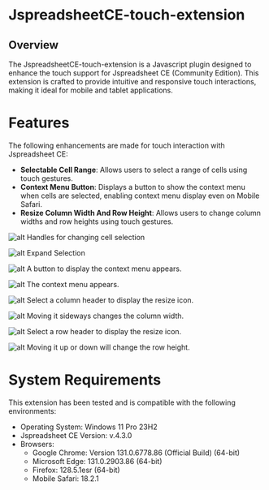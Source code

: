 # JspreadsheetCE-touch-extension
## Overview
The JspreadsheetCE-touch-extension is a Javascript plugin designed to enhance the touch support for Jspreadsheet CE (Community Edition). This extension is crafted to provide intuitive and responsive touch interactions, making it ideal for mobile and tablet applications.

# Features
The following enhancements are made for touch interaction with Jspreadsheet CE:
* **Selectable Cell Range**: Allows users to select a range of cells using touch gestures.
* **Context Menu Button**: Displays a button to show the context menu when cells are selected, enabling context menu display even on Mobile Safari.
* **Resize Column Width And Row Height**: Allows users to change column widths and row heights using touch gestures.

![alt Handles for changing cell selection](images/image1.avif "Handles for changing cell selection")

![alt Expand Selection](images/image2.avif "Expand Selection")

![alt A button to display the context menu appears.](images/image3.avif "A button to display the context menu appears.")

![alt The context menu appears.](images/image4.avif "The context menu appears.")

![alt Select a column header to display the resize icon.](images/image5.avif "Select a column header to display the resize icon.")

![alt Moving it sideways changes the column width.](images/image6.avif "Moving it sideways changes the column width.")

![alt Select a row header to display the resize icon.](images/image7.avif "Select a row header to display the resize icon.")

![alt Moving it up or down will change the row height.](images/image8.avif "Moving it up or down will change the row height.")

# System Requirements
This extension has been tested and is compatible with the following environments:
* Operating System: Windows 11 Pro 23H2
* Jspreadsheet CE Version: v.4.3.0
* Browsers:
  * Google Chrome: Version 131.0.6778.86 (Official Build) (64-bit)
  * Microsoft Edge: 131.0.2903.86 (64-bit)
  * Firefox: 128.5.1esr (64-bit)
  * Mobile Safari: 18.2.1
